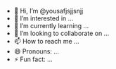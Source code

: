 - 👋 Hi, I’m @yousafjsjjsnjj
- 👀 I’m interested in ...
- 🌱 I’m currently learning ...
- 💞️ I’m looking to collaborate on ...
- 📫 How to reach me ...
- 😄 Pronouns: ...
- ⚡ Fun fact: ...

<!---
yousafjsjjsnjj/yousafjsjjsnjj is a ✨ special ✨ repository because its `README.md` (this file) appears on your GitHub profile.
You can click the Preview link to take a look at your changes.
--->
